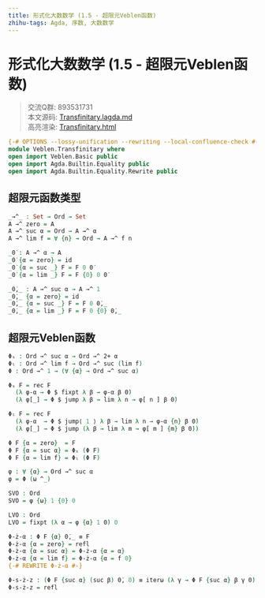 ```yaml
---
title: 形式化大数数学 (1.5 - 超限元Veblen函数)
zhihu-tags: Agda, 序数, 大数数学
---
```


# 形式化大数数学 (1.5 - 超限元Veblen函数)

> 交流Q群: 893531731  
> 本文源码: [Transfinitary.lagda.md](https://github.com/choukh/agda-googology/blob/main/src/Veblen/Transfinitary.lagda.md)  
> 高亮渲染: [Transfinitary.html](https://choukh.github.io/agda-googology/Veblen.Transfinitary.html)  

```agda
{-# OPTIONS --lossy-unification --rewriting --local-confluence-check #-}
module Veblen.Transfinitary where
open import Veblen.Basic public
open import Agda.Builtin.Equality public
open import Agda.Builtin.Equality.Rewrite public
```

## 超限元函数类型

```agda
_→^_ : Set → Ord → Set
A →^ zero = A
A →^ suc α = Ord → A →^ α
A →^ lim f = ∀ {n} → Ord → A →^ f n
```

```agda
_0̇ : A →^ α → A
_0̇ {α = zero} = id
_0̇ {α = suc _} F = F 0 0̇
_0̇ {α = lim _} F = F {0} 0 0̇
```

```agda
_0̇,_ : A →^ suc α → A →^ 1
_0̇,_ {α = zero} = id
_0̇,_ {α = suc _} F = F 0 0̇,_
_0̇,_ {α = lim _} F = F 0 {0} 0̇,_
```

## 超限元Veblen函数

```agda
Φₛ : Ord →^ suc α → Ord →^ 2+ α
Φₗ : Ord →^ lim f → Ord →^ suc (lim f)
Φ : Ord →^ 1 → (∀ {α} → Ord →^ suc α)
```

```agda
Φₛ F = rec F
  (λ φ-α → Φ $ fixpt λ β → φ-α β 0̇)
  (λ φ[_] → Φ $ jump λ β → lim λ n → φ[ n ] β 0̇)
```

```agda
Φₗ F = rec F
  (λ φ-α  → Φ $ jump⟨ 1 ⟩ λ β → lim λ n → φ-α {n} β 0̇)
  (λ φ[_] → Φ $ jump (λ β → lim λ m → φ[ m ] {m} β 0̇))
```

```agda
Φ F {α = zero}  = F
Φ F {α = suc α} = Φₛ (Φ F)
Φ F {α = lim f} = Φₗ (Φ F)
```

```agda
φ : ∀ {α} → Ord →^ suc α
φ = Φ (ω ^_)
```

```agda
SVO : Ord
SVO = φ {ω} 1 {0} 0
```

```agda
LVO : Ord
LVO = fixpt (λ α → φ {α} 1 0̇) 0
```

```agda
Φ-ż-α : Φ F {α} 0̇,_ ≡ F
Φ-ż-α {α = zero} = refl
Φ-ż-α {α = suc α} = Φ-ż-α {α = α}
Φ-ż-α {α = lim f} = Φ-ż-α {α = f 0}
{-# REWRITE Φ-ż-α #-}
```

```agda
Φ-s-ż-z : (Φ F {suc α} (suc β) 0̇, 0) ≡ iterω (λ γ → Φ F {suc α} β γ 0̇) 0
Φ-s-ż-z = refl
```
